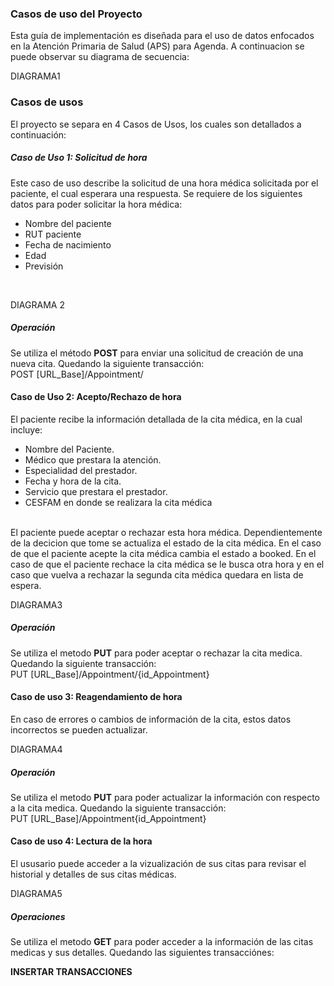 ### Casos de uso del Proyecto
Esta guía de implementación es diseñada para el uso de datos enfocados en la Atención Primaria de Salud (APS) para Agenda. A continuacion se puede observar su diagrama de secuencia: 

DIAGRAMA1

### Casos de usos
El proyecto se separa en 4 Casos de Usos, los cuales son detallados a continuación:

##### Caso de Uso 1: Solicitud de hora
Este caso de uso describe la solicitud de una hora médica solicitada por el paciente, el cual esperara una respuesta.  Se requiere de los siguientes datos para poder solicitar la hora médica:
<br>
* Nombre del paciente
* RUT paciente
* Fecha de nacimiento
* Edad
* Previsión
<br>

DIAGRAMA 2

##### Operación
Se utiliza el método **POST** para enviar una solicitud de creación de una nueva cita. Quedando la siguiente transacción:
<br>
POST [URL_Base]/Appointment/

#### Caso de Uso 2: Acepto/Rechazo de hora 
El paciente recibe la información detallada de la cita médica, en la cual incluye:
* Nombre del Paciente.
* Médico que prestara la atención.
* Especialidad del prestador.
* Fecha y hora de la cita.
* Servicio que prestara el prestador.
* CESFAM en donde se realizara la cita médica
<br>
El paciente puede aceptar o rechazar esta hora médica. Dependientemente de la decicion que tome se actualiza el estado de la cita médica.
En el caso de que el paciente acepte la cita médica cambia el estado a booked.
En el caso de que el paciente rechace la cita médica se le busca otra hora y en el caso que vuelva a rechazar la segunda cita médica quedara en lista de espera.

DIAGRAMA3

##### Operación
Se utiliza el metodo **PUT** para poder aceptar o rechazar la cita medica. Quedando la siguiente transacción:
<br>
PUT [URL_Base]/Appointment/{id_Appointment}

#### Caso de uso 3: Reagendamiento de hora
En caso de errores o cambios de información de la cita, estos datos incorrectos se pueden actualizar.

DIAGRAMA4

##### Operación
Se utiliza el metodo **PUT** para poder actualizar la información con respecto a la cita medica. Quedando la siguiente transacción:
<br>
PUT [URL_Base]/Appointment{id_Appointment}

#### Caso de uso 4: Lectura de la hora
El ususario puede acceder a la vizualización de sus citas para revisar el historial y detalles de sus citas médicas.
<br>

DIAGRAMA5

##### Operaciones
Se utiliza el metodo **GET** para poder acceder a la información  de las citas medicas y sus detalles. Quedando las siguientes transacciónes:

**INSERTAR TRANSACCIONES**